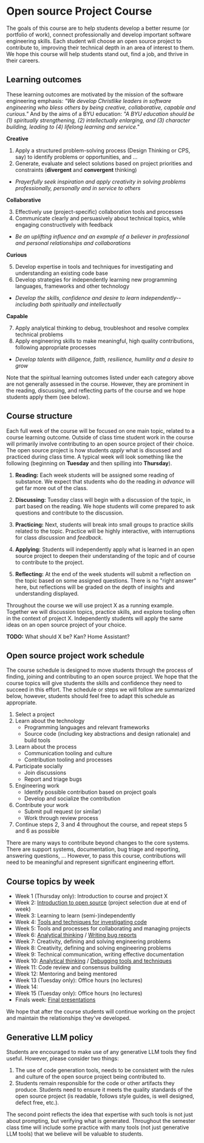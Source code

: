 # Open source Project Course

The goals of this course are to help students develop a better resume (or portfolio of work), connect professionally and develop important software engineering skills. Each student will choose an open source project to contribute to, improving their technical depth in an area of interest to them. We hope this course will help students stand out, find a job, and thrive in their careers.

## Learning outcomes

These learning outcomes are motivated by the mission of the software engineering emphasis: *"We develop Christlike leaders in software engineering who bless others by being creative, collaborative, capable and curious."* And by the aims of a BYU education: *"A BYU education should be (1) spiritually strengthening, (2) intellectually enlarging, and (3) character building, leading to (4) lifelong learning and service."*

**Creative**

1. Apply a structured problem-solving process (Design Thinking or CPS, say) to identify problems or opportunities, and ...
2. Generate, evaluate and select solutions based on project priorities and constraints (**divergent** and **convergent** thinking)

* *Prayerfully seek inspiration and apply creativity in solving problems professionally, personally and in service to others* 

**Collaborative**

3. Effectively use (project-specific) collaboration tools and processes
4. Communicate clearly and persuasively about technical topics, while engaging constructively with feedback 

* *Be an uplifting influence and an example of a believer in professional and personal relationships and collaborations*

**Curious**

5. Develop expertise in tools and techniques for investigating and understanding an existing code base
6. Develop strategies for independently learning new programming languages, frameworks and other technology

* *Develop the skills, confidence and desire to learn independently--including both spiritually and intellectually*

**Capable**

7. Apply analytical thinking to debug, troubleshoot and resolve complex technical problems
8. Apply engineering skills to make meaningful, high quality contributions, following appropriate processes

* *Develop talents with diligence, faith, resilience, humility and a desire to grow*

Note that the spiritual learning outcomes listed under each category above are not generally assessed in the course. However, they are prominent in the reading, discussing, and reflecting parts of the course and we hope students apply them (see below).

## Course structure

Each full week of the course will be focused on one main topic, related to a course learning outcome. Outside of class time student work in the course will primarily involve contributing to an open source project of their choice. The open source project is how students *apply* what is discussed and practiced during class time. A typical week will look something like the following (beginning on **Tuesday** and then spilling into **Thursday**).

1. **Reading:** Each week students will be assigned some reading of substance. We expect that students who do the reading *in advance* will get far more out of the class.

2. **Discussing:** Tuesday class will begin with a discussion of the topic, in part based on the reading. We hope students will come prepared to ask questions and contribute to the discussion.

3. **Practicing:** Next, students will break into small groups to practice skills related to the topic. Practice will be highly interactive, with interruptions for class *discussion* and *feedback*.

4. **Applying:** Students will independently apply what is learned in an open source project to deepen their understanding of the topic and of course to contribute to the project.

5. **Reflecting:** At the end of the week students will submit a reflection on the topic based on some assigned questions. There is no "right answer" here, but reflections will be graded on the depth of insights and understanding displayed.

Throughout the course we will use project X as a running example. Together we will discussion topics, practice skills, and explore tooling often in the context of project X. Independently students will apply the same ideas on an open source project of your choice.

**TODO:** What should X be? Kan? Home Assistant?

## Open source project work schedule

The course schedule is designed to move students through the process of finding, joining and contributing to an open source project. We hope that the course topics will give students the skills and confidence they need to succeed in this effort. The schedule or steps we will follow are summarized below, however, students should feel free to adapt this schedule as appropriate.

1. Select a project
2. Learn about the technology
    * Programming languages and relevant frameworks
    * Source code (including key abstractions and design rationale) and build tools
3. Learn about the process
    * Communication tooling and culture
    * Contribution tooling and processes
4. Participate socially
    * Join discussions
    * Report and triage bugs
5. Engineering work
    * Identify possible contribution based on project goals
    * Develop and socialize the contribution
6. Contribute your work
    * Submit pull request (or similar)
    * Work through review process
7. Continue steps 2, 3 and 4 throughout the course, and repeat steps 5 and 6 as possible

There are many ways to contribute beyond changes to the core systems. There are support systems, documentation, bug triage and reporting, answering questions, ... However, to pass this course, contributions will need to be meaningful and represent significant engineering effort.

## Course topics by week

* Week 1 (Thursday only): Introduction to course and project X
* Week 2: [Introduction to open source](modules/open-source.md) (project selection due at end of week)
* Week 3: Learning to learn (semi-)independently
* Week 4: [Tools and techniques for investigating code](modules/investigating-code)
* Week 5: Tools and processes for collaborating and managing projects
* Week 6: [Analytical thinking](modules/analytical-thinking.md) / [Writing bug reports](modules/bug-reports.md)
* Week 7: Creativity, defining and solving engineering problems
* Week 8: Creativity, defining and solving engineering problems
* Week 9: Technical communication, writing effective documentation
* Week 10: [Analytical thinking](modules/analytical-thinking.md) / [Debugging tools and techniques](modules/debugging.md) 
* Week 11: Code review and consensus building
* Week 12: Mentoring and being mentored
* Week 13 (Tuesday only): Office hours (no lectures)
* Week 14: 
* Week 15 (Tuesday only): Office hours (no lectures)
* Finals week: [Final presentations](final.md)

We hope that after the course students will continue working on the project and maintain the relationships they've developed.

## Generative LLM policy

Students are encouraged to make use of any generative LLM tools they find useful. However, please consider two things:

1. The use of code generation tools, needs to be consistent with the rules and culture of the open source project being contributed to. 
2. Students remain responsible for the code or other artifacts they produce. Students need to ensure it meets the quality standards of the open source project (is readable, follows style guides, is well designed, defect free, etc.).

The second point reflects the idea that expertise with such tools is not just about prompting, but verifying what is generated. Throughout the semester class time will include some practice with many tools (not just generative LLM tools) that we believe will be valuable to students.

